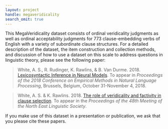 ```yaml
---
layout: project
handle: megaveridicality
search_omit: true
---
```


This MegaVeridicality dataset consists of ordinal veridicality judgments as well as ordinal acceptability judgments for 773 clause-embedding verbs of English with a variety of subordinate clause structures. For a detailed description of the dataset, the item construction and collection methods, and discussion of how to use a dataset on this scale to address questions in linguistic theory, please see the following paper:

> White, A. S., R. Rudinger, K. Rawlins, & B. Van Durme. 2018. [Lexicosyntactic Inference in Neural Models](http://aaronstevenwhite.io/papers/white_lexicosyntactic_2018.pdf). To appear in _Proceedings of the 2018 Conference on Empirical Methods in Natural Language Processing_, Brussels, Belgium, October 31-November 4, 2018.

> White, A. S. & K. Rawlins. 2018. [The role of veridicality and factivity in clause selection](http://aaronstevenwhite.io/papers/white_role_2018.pdf). To appear in the *Proceedings of the 48th Meeting of the North East Linguistic Society*.

If you make use of this dataset in a presentation or publication, we ask that you please cite these papers.
